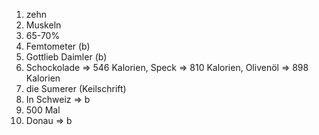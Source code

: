 1. zehn
2. Muskeln
3. 65-70%
4. Femtometer (b)
5. Gottlieb Daimler (b)
6. Schockolade => 546 Kalorien, Speck => 810 Kalorien, Olivenöl => 898 Kalorien
7. die Sumerer (Keilschrift)
8. In Schweiz => b
9. 500 Mal
10. Donau => b
